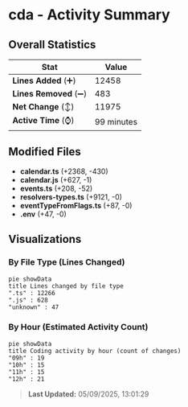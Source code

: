 # cda - Activity Summary 

## Overall Statistics

| Stat                   | Value                                                             |
| ---------------------- | ----------------------------------------------------------------- |
| **Lines Added** (➕)   | 12458                                          |
| **Lines Removed** (➖) | 483                                        |
| **Net Change** (↕)    | 11975                |
| **Active Time** (⌚)   | 99 minutes |


## Modified Files
- **calendar.ts** (+2368, -430)
- **calendar.js** (+627, -1)
- **events.ts** (+208, -52)
- **resolvers-types.ts** (+9121, -0)
- **eventTypeFromFlags.ts** (+87, -0)
- **.env** (+47, -0)

## Visualizations

### By File Type (Lines Changed)

```mermaid
pie showData
title Lines changed by file type
".ts" : 12266
".js" : 628
"unknown" : 47
```

### By Hour (Estimated Activity Count)

```mermaid
pie showData
title Coding activity by hour (count of changes)
"09h" : 19
"10h" : 15
"11h" : 15
"12h" : 21
```


> **Last Updated:** 05/09/2025, 13:01:29